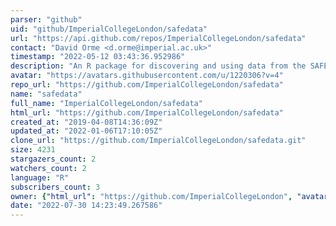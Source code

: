 ```yaml
---
parser: "github"
uid: "github/ImperialCollegeLondon/safedata"
url: "https://api.github.com/repos/ImperialCollegeLondon/safedata"
contact: "David Orme <d.orme@imperial.ac.uk>"
timestamp: "2022-05-12 03:43:36.952986"
description: "An R package for discovering and using data from the SAFE Project"
avatar: "https://avatars.githubusercontent.com/u/1220306?v=4"
repo_url: "https://github.com/ImperialCollegeLondon/safedata"
name: "safedata"
full_name: "ImperialCollegeLondon/safedata"
html_url: "https://github.com/ImperialCollegeLondon/safedata"
created_at: "2019-04-08T14:36:09Z"
updated_at: "2022-01-06T17:10:05Z"
clone_url: "https://github.com/ImperialCollegeLondon/safedata.git"
size: 4231
stargazers_count: 2
watchers_count: 2
language: "R"
subscribers_count: 3
owner: {"html_url": "https://github.com/ImperialCollegeLondon", "avatar_url": "https://avatars.githubusercontent.com/u/1220306?v=4", "login": "ImperialCollegeLondon", "type": "Organization"}
date: "2022-07-30 14:23:49.267586"
---
```

